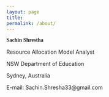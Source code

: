 ```yaml
---
layout: page
title:
permalink: /about/
---
```

<div class = "about">
<p style="font-family:'Bookman Old Style'; font-weight:bold;">Sachin Shrestha </p>
<p>Resource Allocation Model Analyst</p>
<p>NSW Department of Education</p>
<p>Sydney, Australia</p>
<p>E-mail: Sachin.Shresha33@gmail.com</p>
</div>

